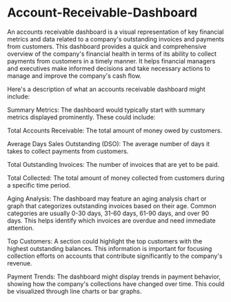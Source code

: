 # Account-Receivable-Dashboard


An accounts receivable dashboard is a visual representation of key financial metrics and data related to a company's outstanding invoices and payments from customers. This dashboard provides a quick and comprehensive overview of the company's financial health in terms of its ability to collect payments from customers in a timely manner. It helps financial managers and executives make informed decisions and take necessary actions to manage and improve the company's cash flow.

Here's a description of what an accounts receivable dashboard might include:

Summary Metrics: The dashboard would typically start with summary metrics displayed prominently. These could include:

Total Accounts Receivable: The total amount of money owed by customers.

Average Days Sales Outstanding (DSO): The average number of days it takes to collect payments from customers.

Total Outstanding Invoices: The number of invoices that are yet to be paid.

Total Collected: The total amount of money collected from customers during a specific time period.

Aging Analysis: The dashboard may feature an aging analysis chart or graph that categorizes outstanding invoices based on their age. Common categories are usually 0-30 days, 31-60 days, 61-90 days, and over 90 days. This helps identify which invoices are overdue and need immediate attention.

Top Customers: A section could highlight the top customers with the highest outstanding balances. This information is important for focusing collection efforts on accounts that contribute significantly to the company's revenue.

Payment Trends: The dashboard might display trends in payment behavior, showing how the company's collections have changed over time. This could be visualized through line charts or bar graphs.
